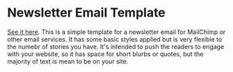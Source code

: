 # Newsletter Email Template
[See it here](https://kaitmcguire.github.io/newsletteremailtemplate/template.html).
This is a simple template for a newsletter email for MailChimp or other email services. It has some basic styles applied
but is very flexible to the numebr of stories you have. It's intended to push the readers to engage with your website, so it has
space for short blurbs or quotes, but the majority of text is mean to be on your site.

